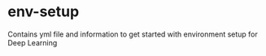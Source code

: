 # env-setup
Contains yml file and information to get started with environment setup for Deep Learning
